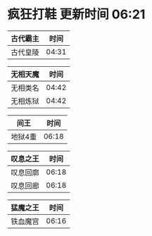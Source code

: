 # 疯狂打鞋 更新时间 06:21

| 古代霸主   | 时间    |
|--------|-------|
| 古代皇陵 | 04:31 |

| 无相天魔   | 时间    |
|--------|-------|
| 无相类名 | 04:42 |
| 无相炼狱 | 04:42 |

| 间王   | 时间    |
|--------|-------|
| 地狱4重 | 06:18 |

| 叹息之王   | 时间    |
|--------|-------|
| 叹息回廓 | 06:18 |
| 叹息回廊 | 06:18 |

| 猛魔之王   | 时间    |
|--------|-------|
| 铁血魔宫 | 06:16 |
